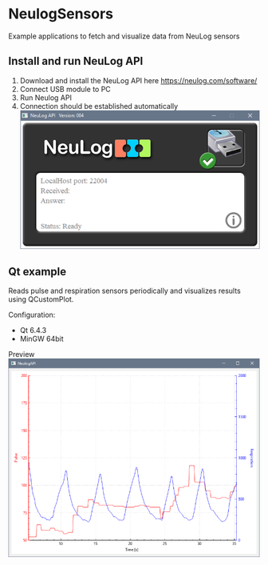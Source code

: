 # NeulogSensors
Example applications to fetch and visualize data from NeuLog sensors


## Install and run NeuLog API

1. Download and install the NeuLog API here https://neulog.com/software/
2. Connect USB module to PC
3. Run Neulog API
4. Connection should be established automatically
![](doc/NeuLog_API_status.png)


## Qt example

Reads pulse and respiration sensors periodically and visualizes results using QCustomPlot.

Configuration:
- Qt 6.4.3
- MinGW 64bit

Preview
![](doc/preview.png)
